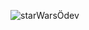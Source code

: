 ![starWarsÖdev](https://github.com/slmens/PatikaOdevler/assets/99343829/16fd2368-533d-4476-bdc2-052da185c8c0)
